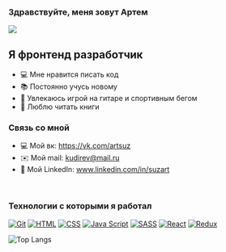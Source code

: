 ### Здравствуйте, меня зовут Артем 
![](https://komarev.com/ghpvc/?username=Artem-suz)
## Я фронтенд разработчик
- 💻 Мне нравится писать код
- 📚 Постоянно учусь новому
- 🎸 Увлекаюсь игрой на гитаре и спортивным бегом
- 📘 Люблю читать книги

### Связь со мной
- 💻 Мой вк: https://vk.com/artsuz
- ✉️ Мой mail: kudirev@mail.ru
- 📮 Мой LinkedIn: www.linkedin.com/in/suzart




<br />

### Технологии с которыми я работал

[![Git](https://shields.io/badge/-Git-f0efe7?logo=git&style=for-the-badge)](https://git-scm.com/)
[![HTML](https://shields.io/badge/-HTML5-E34F26?logo=html5&style=for-the-badge&logoColor=fff)](https://html5book.ru/html-html5/)
[![CSS](https://shields.io/badge/-CSS3-1572B6?logo=css3&style=for-the-badge&logoColor=fff)](https://html5book.ru/osnovy-css/)
[![Java Script](https://shields.io/badge/-Java_Script-F7DF1E?logo=javascript&style=for-the-badge&logoColor=222)](https://learn.javascript.ru/)
[![SASS](https://img.shields.io/badge/-Sass-333333?style=for-the-badge&logo=sass)](https://sass-scss.ru/)
[![React](https://shields.io/badge/-React-282c34?logo=react&style=for-the-badge)](https://reactjs.org/)
[![Redux](https://shields.io/badge/-Redux-710B77?logo=redux&style=for-the-badge)](https://redux.js.org/)

![Top Langs](https://github-readme-stats.vercel.app/api/top-langs/?username=Artem-suz&layout=compact)

